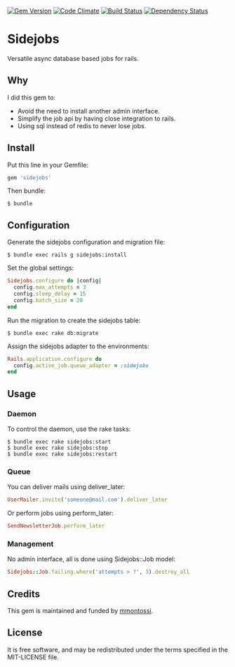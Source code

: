 [![Gem Version](https://badge.fury.io/rb/sidejobs.svg)](http://badge.fury.io/rb/sidejobs)
[![Code Climate](https://codeclimate.com/github/mmontossi/sidejobs/badges/gpa.svg)](https://codeclimate.com/github/mmontossi/sidejobs)
[![Build Status](https://travis-ci.org/mmontossi/sidejobs.svg)](https://travis-ci.org/mmontossi/sidejobs)
[![Dependency Status](https://gemnasium.com/mmontossi/sidejobs.svg)](https://gemnasium.com/mmontossi/sidejobs)

# Sidejobs

Versatile async database based jobs for rails.

## Why

I did this gem to:

- Avoid the need to install another admin interface.
- Simplify the job api by having close integration to rails.
- Using sql instead of redis to never lose jobs.

## Install

Put this line in your Gemfile:
```ruby
gem 'sidejobs'
```

Then bundle:
```
$ bundle
```

## Configuration

Generate the sidejobs configuration and migration file:
```
$ bundle exec rails g sidejobs:install
```

Set the global settings:
```ruby
Sidejobs.configure do |config|
  config.max_attempts = 3
  config.sleep_delay = 15
  config.batch_size = 20
end
```

Run the migration to create the sidejobs table:
```
$ bundle exec rake db:migrate
```

Assign the sidejobs adapter to the environments:
```ruby
Rails.application.configure do
  config.active_job.queue_adapter = :sidejobs
end
```

## Usage

### Daemon

To control the daemon, use the rake tasks:
```
$ bundle exec rake sidejobs:start
$ bundle exec rake sidejobs:stop
$ bundle exec rake sidejobs:restart
```

### Queue

You can deliver mails using deliver_later:
```ruby
UserMailer.invite('someone@mail.com').deliver_later
```

Or perform jobs using perform_later:
```ruby
SendNewsletterJob.perform_later
```

### Management

No admin interface, all is done using Sidejobs::Job model:
```ruby
Sidejobs::Job.failing.where('attempts > ?', 3).destroy_all
```

## Credits

This gem is maintained and funded by [mmontossi](https://github.com/mmontossi).

## License

It is free software, and may be redistributed under the terms specified in the MIT-LICENSE file.
